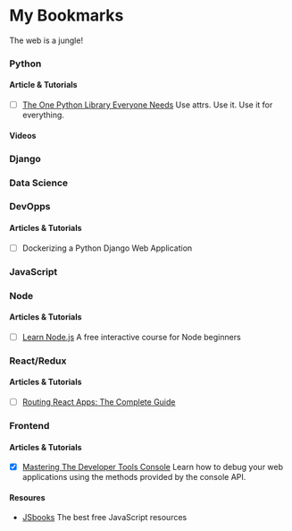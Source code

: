 # My Bookmarks
 The web is a jungle!

### Python

#### Article & Tutorials
- [ ] [The One Python Library Everyone Needs](https://glyph.twistedmatrix.com/2016/08/attrs.html)
  Use attrs. Use it. Use it for everything.
    

#### Videos


### Django


### Data Science


### DevOpps

#### Articles & Tutorials

- [ ] Dockerizing a Python Django Web Application


### JavaScript


### Node

#### Articles & Tutorials

- [ ] [Learn Node.js](https://hyperdev.com/help/learn-node-js-free-beginner-course)
      A free interactive course for Node beginners


### React/Redux

#### Articles & Tutorials

- [ ] [Routing React Apps: The Complete Guide](https://scotch.io/tutorials/routing-react-apps-the-complete-guide?utm_source=javascriptweekly&utm_medium=email)
      


### Frontend

#### Articles & Tutorials

- [x] [Mastering The Developer Tools Console](http://blog.teamtreehouse.com/mastering-developer-tools-console)
      Learn how to debug your web applications using the methods provided by the console API.


#### Resoures

- [JSbooks](http://jsbooks.revolunet.com/)
  The best free JavaScript resources


